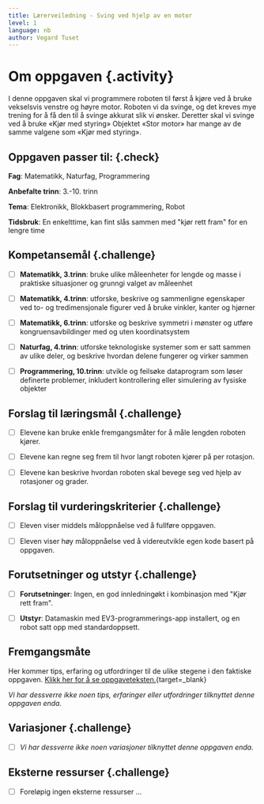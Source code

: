 ```yaml
---
title: Lærerveiledning - Sving ved hjelp av en motor
level: 1
language: nb
author: Vegard Tuset
---
```


# Om oppgaven {.activity}

I denne oppgaven skal vi programmere roboten til først å kjøre ved å bruke
vekselsvis venstre og høyre motor. Roboten vi da svinge, og det kreves mye
trening for å få den til å svinge akkurat slik vi ønsker. Deretter skal vi
svinge ved å bruke «Kjør med styring» Objektet «Stor motor» har mange av de
samme valgene som «Kjør med styring».

## Oppgaven passer til: {.check}

 __Fag__: Matematikk, Naturfag, Programmering

__Anbefalte trinn__: 3.-10. trinn

__Tema__: Elektronikk, Blokkbasert programmering, Robot

__Tidsbruk__: En enkelttime, kan fint slås sammen med "kjør rett fram" for en
              lengre time

## Kompetansemål {.challenge}

- [ ] __Matematikk, 3.trinn__: bruke ulike måleenheter for lengde og masse i
      praktiske situasjoner og grunngi valget av måleenhet

- [ ] __Matematikk, 4.trinn__: utforske, beskrive og sammenligne egenskaper ved
      to- og tredimensjonale figurer ved å bruke vinkler, kanter og hjørner

- [ ] __Matematikk, 6.trinn__: utforske og beskrive symmetri i mønster og utføre
      kongruensavbildinger med og uten koordinatsystem

- [ ] __Naturfag, 4.trinn__: utforske teknologiske systemer som er satt sammen
      av ulike deler, og beskrive hvordan delene fungerer og virker sammen

- [ ] __Programmering, 10.trinn__: utvikle og feilsøke dataprogram som løser
      definerte problemer, inkludert kontrollering eller simulering av fysiske
      objekter

## Forslag til læringsmål {.challenge}

- [ ] Elevene kan bruke enkle fremgangsmåter for å måle lengden roboten kjører.

- [ ] Elevene kan regne seg frem til hvor langt roboten kjører på per rotasjon.

- [ ] Elevene kan beskrive hvordan roboten skal bevege seg ved hjelp av
      rotasjoner og grader.


## Forslag til vurderingskriterier {.challenge}

- [ ] Eleven viser middels måloppnåelse ved å fullføre oppgaven.

- [ ] Eleven viser høy måloppnåelse ved å videreutvikle egen kode basert på
      oppgaven.

## Forutsetninger og utstyr {.challenge}

- [ ] __Forutsetninger__: Ingen, en god innledningøkt i kombinasjon med "Kjør
      rett fram".

- [ ] __Utstyr__: Datamaskin med EV3-programmerings-app installert, og en robot
      satt opp med standardoppsett.

## Fremgangsmåte

Her kommer tips, erfaring og utfordringer til de ulike stegene i den faktiske
oppgaven. [Klikk her for å se
oppgaveteksten.](../genprog_2svinge/2svinge_nb.html){target=_blank}

_Vi har dessverre ikke noen tips, erfaringer eller utfordringer tilknyttet denne
oppgaven enda._

## Variasjoner {.challenge}

- [ ]  _Vi har dessverre ikke noen variasjoner tilknyttet denne oppgaven enda._

## Eksterne ressurser {.challenge}

- [ ] Foreløpig ingen eksterne ressurser ...
